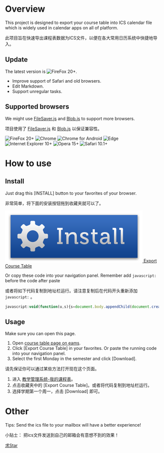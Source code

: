 # Overview

This project is designed to export your course table into ICS calendar file which is widely used in calendar apps on all of platform.

此项目旨在快速导出课程表数据为ICS文件，以便在各大常用日历系统中快捷地导入。

## Update

The latest version is ![FireFox 20+](https://img.shields.io/badge/Version-0.4.1-green.svg).
- Improve support of Safari and old browsers.
- Edit Markdown.
- Support unregular tasks.

## Supported browsers

We might use [FileSaver.js](https://github.com/eligrey/FileSaver.js) and [Blob.js](https://github.com/eligrey/Blob.js) to support more browsers.

项目使用了 [FileSaver.js](https://github.com/eligrey/FileSaver.js) 和 [Blob.js](https://github.com/eligrey/Blob.js) 以保证兼容性。

![FireFox 20+](https://img.shields.io/badge/FireFox%2020%2B-Support-green.svg)
![Chrome](https://img.shields.io/badge/Chrome-Support-green.svg)
![Chrome for Android](https://img.shields.io/badge/Chrome%20for%20Android-Support-green.svg)
![Edge](https://img.shields.io/badge/Edge-Support-green.svg)
![Internet Explorer 10+](https://img.shields.io/badge/Internet%20Explorer%2010%2B-Support-green.svg)
![Opera 15+](https://img.shields.io/badge/Opera%2015%2B-Support-green.svg)
![Safari 10.1+](https://img.shields.io/badge/Safari%2010.1%2B-Support-green.svg)

# How to use

## Install

Just drag this [INSTALL] button to your favorites of your browser.

非常简单，将下面的安装按钮拖到收藏夹就可以了。

[![Export Course Table](installbutton.png) Export Course Table](javascript:void(function(u,s){s=document.body.appendChild(document.createElement('script'));s.src=u+'?ts='+Date.now();s.charset='UTF-8'}('https://eastpiger.github.io/Course-Table-ICS-Formatter/dist.js')))

Or copy these code into your navigation panel. Remember add ```javascript:``` before the code after paste

或者将如下代码复制到地址栏运行。请注意复制后在代码开头重新添加 ```javascript:``` 。

``` javascript
javascript:void(function(u,s){s=document.body.appendChild(document.createElement('script'));s.src=u+'?ts='+Date.now();s.charset='UTF-8'}('https://eastpiger.github.io/Course-Table-ICS-Formatter/dist.js'))
```

## Usage

Make sure you can open this page.

1. Open [course table page on eams](http://ids.shanghaitech.edu.cn/authserver/login?service=http%3A%2F%2Feams.shanghaitech.edu.cn%2Feams%2FcourseTableForStd.action).
2. Click [Export Course Table] in your favorites. Or paste the running code into your navigation panel.
3. Select the first Monday in the semester and click [Download].

请先保证你可以通过某些方法打开现在这个页面。

1. 进入 [教学管理系统-我的课程表](http://ids.shanghaitech.edu.cn/authserver/login?service=http%3A%2F%2Feams.shanghaitech.edu.cn%2Feams%2FcourseTableForStd.action)。
2. 点击收藏夹中的 [Export Course Table]。或者将代码复制到地址栏运行。
3. 选择学期第一个周一，点击 [Download] 即可。

# Other

Tips: Send the ics file to your mailbox will have a better experience!

小贴士： 把ics文件发送到自己的邮箱会有意想不到的效果！

[求Star](https://github.com/eastpiger/Course-Table-ICS-Formatter)
